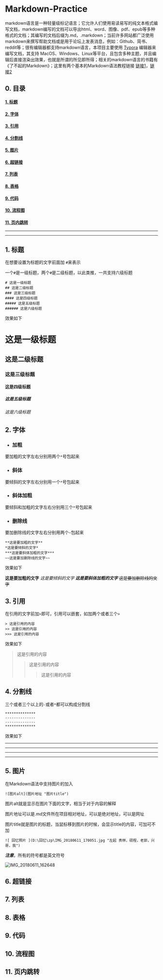 # Markdown-Practice

markdown语言是一种轻量级标记语言；它允许人们使用易读易写的纯文本格式编写文档，markdown编写的文档可以导出html、word、图像、pdf、epub等多种格式的文档；其编写的文档后缀为.md，.markdown；当前许多网站都广泛使用markdown来撰写帮助文档或是用于论坛上发表消息，例如：Github、简书、reddit等；很有编辑器都支持markdown语言，本项目主要使用 [Typora](https://typora.io/) 编辑器来编写文档，其支持 MacOS、Windows、Linux等平台，且包含多种主题，并且编辑后直接渲染出效果，也就是所谓的所见即所得；相关的markdown语言的书籍有《了不起的Markdown》；这里有两个基本的Markdown语法教程链接 [链接1](https://www.jianshu.com/p/191d1e21f7ed)，[链接2](https://guo365.github.io/study/Markdown.html)



## 0. 目录

#### 	[1. 标题](#标题)

#### 	[2. 字体](#字体)

#### 	[3. 引用](#引用)

#### 	[4. 分割线](#分割线)

#### 	[5. 图片](#图片)

#### 	[6. 超链接](#超链接)

#### 	[7. 列表](#列表)

#### 	[8. 表格](#表格)

#### 	[9. 代码](#代码)

#### 	[10. 流程图](#流程图)

#### 	[11. 页内跳转](#页内跳转)

******************
******************



## <span id="标题">1. 标题</span>

在想要设置为标题的文字前面加 ```#```来表示

一个```#```是一级标题，两个```#```是二级标题，以此类推，一共支持六级标题

```
# 这是一级标题
## 这是二级标题
### 这是三级标题
#### 这是四级标题
##### 这是五级标题
###### 这是六级标题
```

效果如下

# 这是一级标题

## 这是二级标题

### 这是三级标题

#### 这是四级标题

##### 这是五级标题

###### 这是六级标题





## <span id="字体">2. 字体</span>

+ ### 加粗

要加粗的文字左右分别用两个```*```号包起来

+ ### 斜体

要倾斜的文字左右分别用一个```*```号包起来

+ ### 斜体加粗

要倾斜和加粗的文字左右分别用三个```*```号包起来

+ ### 删除线

要加删除线的文字左右分别用两个```~```包起来

```
**这是要加粗的文字**
*这是要倾斜的文字*
***这是要斜体加粗的文字***
~~这是要加删除线的文字~~
```

效果如下

**这是要加粗的文字**
*这是要倾斜的文字*
***这是要斜体加粗的文字***
~~这是要加删除线的文字~~





## <span id="引用">3. 引用</span>

在引用的文字前加```>```即可，引用可以嵌套，如加两个或者三个```>```

```
> 这是引用的内容
>> 这是引用的内容
>>> 这是引用的内容
```

效果如下

> 这是引用的内容
> > 这是引用的内容
> >
> > > 这是引用的内容





## <span id="分割线">4. 分割线</span>

三个或者三个以上的```-```或者```*```都可以构成分割线

```
**************
--------------
--------------
**************
```

效果如下

**************
--------------
--------------
**************





## <span id="图片">5. 图片</span>

在Markdown语法中支持图片的加入

```
![图片alt](图片地址 "图片title")
```

图片alt就是显示在图片下面的文字，相当于对于内容的解释

图片地址可以是.md文件所在项目相对地址，可以是绝对地址，可以是网址

图片title就是图片的标题，当鼠标移到图片的时候，会显示title的内容，可加可不加

```
![ 回忆照片 ](D:\回忆\zp\IMG_20180611_170051.jpg "左起 贵林，硕程，老郭，兴哥，我")
```

***注意***，所有的符号都是英文符号

![IMG_20180611_162648](https://user-images.githubusercontent.com/82944876/116092620-8afe4b00-a6d8-11eb-8787-54bfc85834c2.jpg)







## <span id="超链接">6. 超链接</span>

## <span id="列表">7. 列表</span>

## <span id="表格">8. 表格</span>

## <span id="代码">9. 代码</span>

## <span id="流程图">10. 流程图</span>

## <span id="页内跳转">11. 页内跳转</span>





